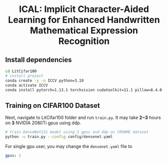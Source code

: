 <div align="center">    
 
# ICAL: Implicit Character-Aided Learning for Enhanced Handwritten Mathematical Expression Recognition 
</div>


## Install dependencies   
```bash
cd LitCifar100
# install project   
conda create -y -n ICCV python=3.10
conda activate ICCV
conda install pytorch=1.13.1 torchvision cudatoolkit=11.1 pillow=8.4.0 -c pytorch -c nvidia
 ```


 ## Training on CIFAR100 Dataset
Next, navigate to LitCifar100 folder and run `train.py`. It may take **2~3** hours on **3** NVIDIA 2080Ti gpus using ddp.

```bash
# train DenseNet121 model using 3 gpus and ddp on CROHME dataset
python -u train.py --config config/densenet.yaml
```

For single gpu user, you may change the `densenet.yaml` file to
```yaml
gpus: 1
```